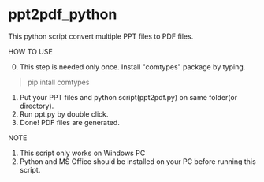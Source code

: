 # ppt2pdf_python
This python script convert multiple PPT files to PDF files.

HOW TO USE

0. This step is needed only once. 
Install "comtypes" package by typing.

> pip intall comtypes

1. Put your PPT files and python script(ppt2pdf.py) on same folder(or directory).
2. Run ppt.py by double click.
3. Done! PDF files are generated.

NOTE
1. This script only works on Windows PC
2. Python and MS Office should be installed on your PC before running this script.
